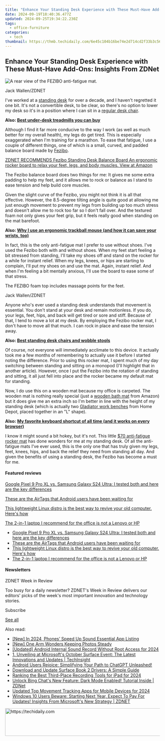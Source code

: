 ```yaml
---
title: "Enhance Your Standing Desk Experience with These Must-Have Add-Ons: Insights From ZDNet"
date: 2024-09-19T18:40:36.477Z
updated: 2024-09-25T19:34:22.230Z
tags:
  - office-furniture
categories:
  - tech
thumbnail: https://thmb.techidaily.com/6e45c104b16be74e2d714cd2f33b3c56eb416bf62e899ada74117de94df4148a.jpg
---
```


## Enhance Your Standing Desk Experience with These Must-Have Add-Ons: Insights From ZDNet

![A rear view of the FEZIBO anti-fatigue mat.](https://www.zdnet.com/a/img/resize/8a51bb9c8e2325336086b610b7304b72d1073e29/2023/04/05/18096f65-1c00-4d08-98c7-e5163ea40332/fezibo1.jpg?auto=webp&width=1280)

Jack Wallen/ZDNET

I've worked at a [standing desk](https://www.zdnet.com/home-and-office/smart-office/best-standing-desks/) for over a decade, and I haven't regretted it one bit. It's not a convertible desk, to be clear, so there's no option to lower my desk so it's in a position where I can sit in a [regular desk chair](https://www.zdnet.com/home-and-office/smart-office/best-ergonomic-office-chair/). 

**Also: [Best under-desk treadmills you can buy](https://www.zdnet.com/article/best-under-desk-treadmill/)**

Although I find it far more conducive to the way I work (as well as much better for my overall health), my legs do get tired. This is especially exaggerated when I'm training for a marathon. To ease that fatigue, I use a couple of different things, one of which is a small, curved, and padded balance board made by [Fezibo](https://buy.geni.us/Proxy.ashx?TSID=368250&GR%5FURL=https%3A%2F%2Fwww.amazon.com%2FStanding-Desk-Anti-Fatigue-Mat%2Fdp%2FB07HD838VP%2F%3Ftag%3Dzd-buy-button-20%26ascsubtag%3D%5F%5FCOM%5FCLICK%5FID%5F%5F%7C723f5ed0-6e72-45b4-bf7f-c0e665eae55e%7Cdtp&dtb=1). 

[ZDNET RECOMMENDS Fezibo Standing Desk Balance Board An ergonomic rocker board to relax your feet, legs, and body muscles. View at Amazon](https://buy.geni.us/Proxy.ashx?TSID=368250&GR%5FURL=https%3A%2F%2Fwww.amazon.com%2FStanding-Desk-Anti-Fatigue-Mat%2Fdp%2FB07HD838VP%2F%3Ftag%3Dzd-buy-button-20%26ascsubtag%3D%5F%5FCOM%5FCLICK%5FID%5F%5F%7C723f5ed0-6e72-45b4-bf7f-c0e665eae55e%7Cdtp&dtb=1)

The Fezibo balance board does two things for me: It gives me some extra padding to help my feet, and it allows me to rock or balance as I stand to ease tension and help build core muscles.

Given the slight curve of the Fezibo, you might not think it is all that effective. However, the 8.5-degree tilting angle is quite good at allowing me just enough movement to prevent my legs from building up too much stress and doesn't allow me to rock too far so I don't fall over. And the textured foam not only gives your feet grip, but it feels really good when standing on the mat barefoot.

**Also: [Why I use an ergonomic trackball mouse (and how it can save your wrists, too)](https://www.zdnet.com/home-and-office/smart-office/why-i-use-an-ergonomic-trackball-mouse-and-how-it-can-save-your-wrists-too/)**

In fact, this is the only anti-fatigue mat I prefer to use without shoes. I've used the Fezibo both with and without shoes. When my feet start feeling a bit stressed from standing, I'll take my shoes off and stand on the rocker for a while for instant relief. When my legs, knees, or hips are starting to complain, I'll put my shoes on and use the mat. Again, instant relief. And when I'm feeling a bit mentally anxious, I'll use the board to ease some of that stress.

The FEZIBO foam top includes massage points for the feet.

Jack Wallen/ZDNET

Anyone who's ever used a standing desk understands that movement is essential. You don't stand at your desk and remain motionless. If you do, your legs, feet, hips, and back will get tired or sore and stiff. Because of that, I tend to move a lot at my desk. By employing the Fezibo rocker mat, I don't have to move all that much. I can rock in place and ease the tension away.

**Also: [Best standing desk chairs and wobble stools](https://www.zdnet.com/home-and-office/smart-office/best-standing-desk-chair/)**

Of course, not everyone will immediately acclimate to this device. It actually took me a few months of remembering to actually use it before I started noting the difference. Prior to using this rocker mat, I spent much of my day switching between standing and sitting on a monopod (I'll highlight that in another article). However, once I put the Fezibo into the rotation of standing and sitting, it all just fell into place and the rocker became my default mat for standing. 

Now, I do use this on a wooden mat because my office is carpeted. The wooden mat is nothing really special (just a [wooden bath mat](https://buy.geni.us/Proxy.ashx?TSID=368250&GR%5FURL=https%3A%2F%2Fwww.amazon.com%2Fs%3Fk%3Dwooden%2Bbath%2Bmat%26tag%3Dzd-buy-button-20%26ascsubtag%3D%5F%5FCOM%5FCLICK%5FID%5F%5F%7C723f5ed0-6e72-45b4-bf7f-c0e665eae55e%7Cdtp&dtb=1) from Amazon) but it does give me an extra inch so I'm better in line with the height of my standing desk (which is actually two [Gladiator work benches](https://homedepot.sjv.io/c/159047/456723/8154?&sharedId=zdnet&u=https%3A%2F%2Fwww.homedepot.com%2Fp%2FGladiator-6-ft-Adjustable-Height-Birch-Top-Workbench-GAWB06HWEG%2F206390573&subId1=zd-%5F%5FCOM%5FCLICK%5FID%5F%5F-dtp) from Home Depot, placed together in an "L" shape).

**Also:** [**My favorite keyboard shortcut of all time (and it works on every browser)**](https://www.zdnet.com/home-and-office/smart-office/why-this-is-my-must-have-standing-desk-accessory/)

I know it might sound a bit hokey, but it's not. This little [$70 anti-fatigue rocker mat](https://buy.geni.us/Proxy.ashx?TSID=368250&GR%5FURL=https%3A%2F%2Fwww.amazon.com%2FStanding-Desk-Anti-Fatigue-Mat%2Fdp%2FB07HD838VP%2F%3Ftag%3Dzd-buy-button-20%26ascsubtag%3D%5F%5FCOM%5FCLICK%5FID%5F%5F%7C723f5ed0-6e72-45b4-bf7f-c0e665eae55e%7Cdtp&dtb=1) has done wonders for me at my standing desk. Of all the anti-fatigue mats I've ever used, this is the only one that has truly given my legs, feet, knees, hips, and back the relief they need from standing all day. And given the benefits of using a standing desk, the Fezibo has become a must for me. 

#### Featured reviews

[Google Pixel 9 Pro XL vs. Samsung Galaxy S24 Ultra: I tested both and here are the key differences](https://www.zdnet.com/article/google-pixel-9-pro-xl-vs-samsung-galaxy-s24-ultra/ "Google Pixel 9 Pro XL vs. Samsung Galaxy S24 Ultra: I tested both and here are the key differences")

[These are the AirTags that Android users have been waiting for](https://www.zdnet.com/article/these-are-the-airtags-that-android-users-have-been-waiting-for/ "These are the AirTags that Android users have been waiting for")

[This lightweight Linux distro is the best way to revive your old computer. Here's how](https://www.zdnet.com/article/this-lightweight-linux-distro-is-the-best-way-to-revive-your-old-computer-heres-how/ "This lightweight Linux distro is the best way to revive your old computer. Here's how")

[The 2-in-1 laptop I recommend for the office is not a Lenovo or HP](https://www.zdnet.com/article/one-of-the-most-versatile-2-in-1-laptops-ive-tested-is-not-a-lenovo-or-hp/ "The 2-in-1 laptop I recommend for the office is not a Lenovo or HP")

* [Google Pixel 9 Pro XL vs. Samsung Galaxy S24 Ultra: I tested both and here are the key differences](https://www.zdnet.com/article/google-pixel-9-pro-xl-vs-samsung-galaxy-s24-ultra/ "Google Pixel 9 Pro XL vs. Samsung Galaxy S24 Ultra: I tested both and here are the key differences")
* [These are the AirTags that Android users have been waiting for](https://www.zdnet.com/article/these-are-the-airtags-that-android-users-have-been-waiting-for/ "These are the AirTags that Android users have been waiting for")
* [This lightweight Linux distro is the best way to revive your old computer. Here's how](https://www.zdnet.com/article/this-lightweight-linux-distro-is-the-best-way-to-revive-your-old-computer-heres-how/ "This lightweight Linux distro is the best way to revive your old computer. Here's how")
* [The 2-in-1 laptop I recommend for the office is not a Lenovo or HP](https://www.zdnet.com/article/one-of-the-most-versatile-2-in-1-laptops-ive-tested-is-not-a-lenovo-or-hp/ "The 2-in-1 laptop I recommend for the office is not a Lenovo or HP")

#### Newsletters

ZDNET Week in Review

Too busy for a daily newsletter? ZDNET's Week in Review delivers our editors' picks of the week's most important innovation and technology stories.

 Subscribe

[See all](https://www.zdnet.com/newsletters/)

<ins class="adsbygoogle"
     style="display:block"
     data-ad-format="autorelaxed"
     data-ad-client="ca-pub-7571918770474297"
     data-ad-slot="1223367746"></ins>

<ins class="adsbygoogle"
     style="display:block"
     data-ad-client="ca-pub-7571918770474297"
     data-ad-slot="8358498916"
     data-ad-format="auto"
     data-full-width-responsive="true"></ins>

<span class="atpl-alsoreadstyle">Also read:</span>
<div><ul>
<li><a href="https://article-knowledge.techidaily.com/new-in-2024-phones-speed-up-sound-essential-app-listing/"><u>[New] In 2024, Phones’ Speed Up Sound Essential App Listing</u></a></li>
<li><a href="https://youtube-lab.techidaily.com/ne-arm-wonders-keeping-photos-steady/"><u>[New] One Arm Wonders Keeping Photos Steady</u></a></li>
<li><a href="https://digital-screen-recording.techidaily.com/updated-android-internal-sound-record-without-root-access-for-2024/"><u>[Updated] Android Internal Sound Record Without Root Access for 2024</u></a></li>
<li><a href="https://win-popular.techidaily.com/1-unveiling-at-microsofts-october-surface-event-the-latest-innovations-and-updates-techinsight/"><u>1. Unveiling at Microsoft's October Surface Event: The Latest Innovations and Updates | TechInsight</u></a></li>
<li><a href="https://win-popular.techidaily.com/android-users-rejoice-simplifying-your-path-to-chatgpt-unleashed/"><u>Android Users Rejoice: Simplifying Your Path to ChatGPT Unleashed!</u></a></li>
<li><a href="https://hardware-help.techidaily.com/download-and-update-surface-book-2-drivers-a-simple-guide/"><u>Download and Update Surface Book 2 Drivers: A Simple Guide</u></a></li>
<li><a href="https://on-screen-recording.techidaily.com/ranking-the-best-third-place-recording-tools-for-ipad-for-2024/"><u>Ranking the Best Third-Place Recording Tools for iPad for 2024</u></a></li>
<li><a href="https://win-popular.techidaily.com/unlock-bing-chats-new-feature-dark-mode-enabled-tutorial-inside-zdnet/"><u>Unlock Bing Chat's New Feature: Dark Mode Enabled! Tutorial Inside | ZDNet</u></a></li>
<li><a href="https://ai-video-tools.techidaily.com/updated-top-movement-tracking-apps-for-mobile-devices-for-2024/"><u>Updated Top Movement Tracking Apps for Mobile Devices for 2024</u></a></li>
<li><a href="https://win-popular.techidaily.com/windows-10-users-beware-starting-next-year-expect-to-pay-for-updates-insights-from-microsofts-new-strategy-zdnet/"><u>Windows 10 Users Beware: Starting Next Year, Expect To Pay For Updates! Insights From Microsoft's New Strategy | ZDNET</u></a></li>
</ul></div>

<!-- affiliate ads begin -->
<a href="https://appsumo.8odi.net/c/5597632/2087409/7443" target="_top" id="2087409">
  <img src="//a.impactradius-go.com/display-ad/7443-2087409" border="0" alt="https://techidaily.com" width="728" height="90"/>
</a>
<img height="0" width="0" src="https://appsumo.8odi.net/i/5597632/2087409/7443" style="position:absolute;visibility:hidden;" border="0" />
<!-- affiliate ads end -->

